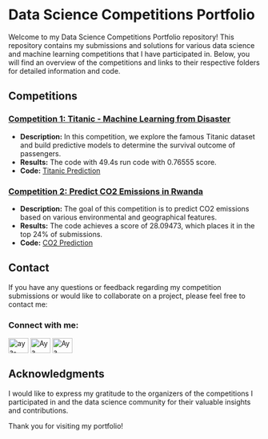 # Data Science Competitions Portfolio

Welcome to my Data Science Competitions Portfolio repository! This repository contains my submissions and solutions for various data science and machine learning competitions that I have participated in. Below, you will find an overview of the competitions and links to their respective folders for detailed information and code.

## Competitions

### [Competition 1: Titanic - Machine Learning from Disaster](https://www.kaggle.com/competitions/titanic)
* **Description:** In this competition, we explore the famous Titanic dataset and build predictive models to determine the survival outcome of passengers.
* **Results:** The code with 49.4s run code with 0.76555 score.
* **Code:** [Titanic Prediction](https://github.com/1AyaNabil1/Kaggle-Competition/tree/main/Titanic%20Competition)

### [Competition 2: Predict CO2 Emissions in Rwanda](https://www.kaggle.com/competitions/playground-series-s3e20/leaderboard?tab=public)
* **Description:** The goal of this competition is to predict CO2 emissions based on various environmental and geographical features. 
* **Results:** The code achieves a score of 28.09473, which places it in the top 24% of submissions.
* **Code:** [CO2 Prediction](https://github.com/1AyaNabil1/Kaggle-Competition/tree/main/CO2%20Emmision)

## Contact

If you have any questions or feedback regarding my competition submissions or would like to collaborate on a project, please feel free to contact me:
<h3 align="left">Connect with me:</h3>
                    <p align="left">
                        <a href="www.linkedin.com/in/aya-nabil-202781247" target="blank"><img align="center" src="https://raw.githubusercontent.com/rahuldkjain/github-profile-readme-generator/master/src/images/icons/Social/linked-in-alt.svg" alt="aya-nabil-202781247" height="30" width="40" /></a>
                        <a href="mailto:ayanabil3200@gmail.com" target="_blank"><img align="center" src="https://th.bing.com/th/id/R.8c77c51a3c5b55c61b75c680212b097c?rik=zByRViwI9TowGg&pid=ImgRaw&r=0" alt="Aya Nabil" height="30" width="40" /></a>
                        <a href="https://www.kaggle.com/ayanabil11" target="blank"><img align="center" src="https://raw.githubusercontent.com/rahuldkjain/github-profile-readme-generator/master/src/images/icons/Social/kaggle.svg" alt="Aya Nabil" height="30" width="40" /></a>
                    </p>

## Acknowledgments

I would like to express my gratitude to the organizers of the competitions I participated in and the data science community for their valuable insights and contributions.

Thank you for visiting my portfolio!



